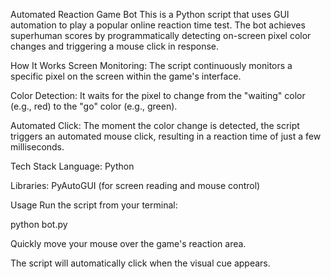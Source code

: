 Automated Reaction Game Bot
This is a Python script that uses GUI automation to play a popular online reaction time test. The bot achieves superhuman scores by programmatically detecting on-screen pixel color changes and triggering a mouse click in response.

How It Works
Screen Monitoring: The script continuously monitors a specific pixel on the screen within the game's interface.

Color Detection: It waits for the pixel to change from the "waiting" color (e.g., red) to the "go" color (e.g., green).

Automated Click: The moment the color change is detected, the script triggers an automated mouse click, resulting in a reaction time of just a few milliseconds.

Tech Stack
Language: Python

Libraries: PyAutoGUI (for screen reading and mouse control)

Usage
Run the script from your terminal:

python bot.py

Quickly move your mouse over the game's reaction area.

The script will automatically click when the visual cue appears.
